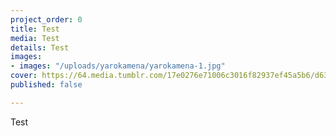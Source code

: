 ```yaml
---
project_order: 0
title: Test
media: Test
details: Test
images:
- images: "/uploads/yarokamena/yarokamena-1.jpg"
cover: https://64.media.tumblr.com/17e0276e71006c3016f82937ef45a5b6/d63730623ff581e3-79/s2048x3072/0b8006a0764202df1ab6b1667831b085b087b7d1.jpg
published: false

---
```

Test